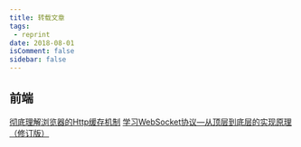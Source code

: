 ```yaml
---
title: 转载文章
tags:
 - reprint
date: 2018-08-01
isComment: false
sidebar: false
---
```



## 前端
[彻底理解浏览器的Http缓存机制](https://mp.weixin.qq.com/s/ukCKpHvq4McmOEdXsIuf8g)
[学习WebSocket协议—从顶层到底层的实现原理（修订版）](https://github.com/abbshr/abbshr.github.io/issues/22)
